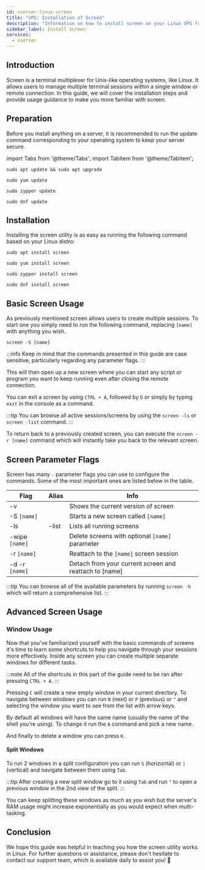 ```yaml
---
id: vserver-linux-screen
title: "VPS: Installation of Screen"
description: "Information on how to install screen on your Linux VPS from ZAP-Hosting"
sidebar_label: Install Screen
services:
  - vserver
---
```


## Introduction

Screen is a terminal multiplexer for Unix-like operating systems, like Linux. It allows users to manage multiple terminal sessions within a single window or remote connection. In this guide, we will cover the installation steps and provide usage guidance to make you more familiar with screen.

## Preparation

Before you install anything on a server, it is recommended to run the update command corresponding to your operating system to keep your server secure.

import Tabs from '@theme/Tabs';
import TabItem from '@theme/TabItem';

<Tabs>
<TabItem value="ubuntu-debian" label="Ubuntu & Debian" default>

```
sudo apt update && sudo apt upgrade
```

</TabItem>
<TabItem value="centos" label="CentOS">

```
sudo yum update
```

</TabItem>
<TabItem value="opensuse" label="OpenSUSE">

```
sudo zypper update
```

</TabItem>
<TabItem value="fedora" label="Fedora">

```
sudo dnf update
```

</TabItem>
</Tabs>

## Installation

Installing the screen utility is as easy as running the following command based on your Linux distro:

<Tabs>
<TabItem value="ubuntu-debian" label="Ubuntu & Debian" default>

```
sudo apt install screen
```

</TabItem>
<TabItem value="centos" label="CentOS">

```
sudo yum install screen
```

</TabItem>
<TabItem value="opensuse" label="OpenSUSE">

```
sudo zypper install screen
```

</TabItem>
<TabItem value="fedora" label="Fedora">

```
sudo dnf install screen
```

</TabItem>
</Tabs>

## Basic Screen Usage

As previously mentioned screen allows users to create multiple sessions. To start one you simply need to run the following command, replacing `[name]` with anything you wish.
```
screen -S [name]
```

:::info
Keep in mind that the commands presented in this guide are case sensitive, particularly regarding any parameter flags.
:::

This will then open up a new screen where you can start any script or program you want to keep running even after closing the remote connection.

You can exit a screen by using `CTRL + A`, followed by `D` or simply by typing `exit` in the console as a command.

:::tip
You can browse all active sessions/screens by using the `screen -ls` or `screen -list` command.
:::

To return back to a previously created screen, you can execute the `screen -r [name]` command which will instantly take you back to the relevant screen.

## Screen Parameter Flags

Screen has many `-` parameter flags you can use to configure the commands. Some of the most important ones are listed below in the table.

| Flag | Alias | Info |
| ---- | ----- | ---- |
| -v   | | Shows the current version of screen |
| -S `[name]` | | Starts a new screen called `[name]` |
| -ls | -list | Lists all running screens |
| -wipe `[name]` | | Delete screens with optional `[name]` parameter
| -r `[name]` | | Reattach to the `[name]` screen session |
| -d -r `[name]` | | Detach from your current screen and reattach to [name] |

:::tip
You can browse all of the available parameters by running `screen -h` which will return a comprehensive list.
:::

## Advanced Screen Usage

### Window Usage

Now that you've familiarized yourself with the basic commands of screens it's time to learn some shortcuts to help you navigate through your sessions more effectively. Inside any screen you can create multiple separate windows for different tasks.

:::note 
All of the shortcuts in this part of the guide need to be ran after pressing `CTRL + A`.
:::

Pressing `C` will create a new empty window in your current directory. To navigate between windows you can run `N` (next) or `P` (previous) or `"` and selecting the window you want to see from the list with arrow keys.

By default all windows will have the same name (usually the name of the shell you're using). To change it run the `A` command and pick a new name. 

And finally to delete a window you can press `K`.

#### Split Windows

To run 2 windows in a split configuration you can run `S` (horizontal) or `|` (vertical) and navigate between them using `Tab`. 

:::tip
After creating a new split window go to it using `Tab` and run `"` to open a previous window in the 2nd view of the split.
:::

You can keep splitting these windows as much as you wish but the server's RAM usage might increase exponentially as you would expect when multi-tasking.

## Conclusion

We hope this guide was helpful in teaching you how the screen utility works in Linux. For further questions or assistance, please don't hesitate to contact our support team, which is available daily to assist you! 🙂